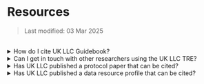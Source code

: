 # Resources
>Last modified: 03 Mar 2025
<br>

<details>
<summary>How do I cite UK LLC Guidebook?</summary>

All material in UK LLC Guidebook is available under a CC BY-NC-SA 4.0 International licence: [**https://creativecommons.org/licenses/by-nc-sa/4.0/**](https://creativecommons.org/licenses/by-nc-sa/4.0/)

You can cite UK LLC Guidebook using the following text: 

>  UK Longitudinal Linkage Collaboration. (2024). UK LLC Guidebook: data documentation and user guide. Zenodo. [**https://doi.org/10.5281/zenodo.14857713**](https://doi.org/10.5281/zenodo.14857713)

You can also share the human-readable URL to a page in Guidebook, but be aware that Guidebook is updated frequently and these links may change over time. 
</details>

<details>
<summary>Can I get in touch with other researchers using the UK LLC TRE?</summary>

UK LLC hosts a user group which meets online monthly. All active TRE users are invited to attend this meeting where updates are shared and issues facing users can be discussed.
</details>

<details>
<summary>Has UK LLC published a protocol paper that can be cited?
</summary>

Yes – in February 2025, UK LLC's protocol was published in the International Journal of Population Data Science: [**https://ijpds.org/article/view/2468/6167**](https://ijpds.org/article/view/2468/6167). 
</details>

<details>
<summary>Has UK LLC published a data resource profile that can be cited?</summary>

No – UK LLC has not yet published a data resource profile paper. We are waiting for the Scottish and Welsh NHS data and the non-health adminstrative data to flow into the TRE so we can characterise the resource more fully. In the meantime, you can either cite:
(i) the **specific freeze** that underpins the datasets you were provisioned - see [**UK LLC sample**](https://guidebook.ukllc.ac.uk/docs/database/sample/ukllc_sample); or (ii) the **Summary Profile of the UK LLC Resource** that describes freeze 1: Berman S, Evans K, Thomas R, Crane M, McLachlan S, Whitehorn R, Oakley J, Flaig R, Turner E, Boyd A.
Summary Profile of the UK Longitudinal Linkage Collaboration (UK LLC) Resource. Bristol, UK: UK LLC.
Available from: [**https://zenodo.org/records/10890836**](https://zenodo.org/records/10890836)

</details>
